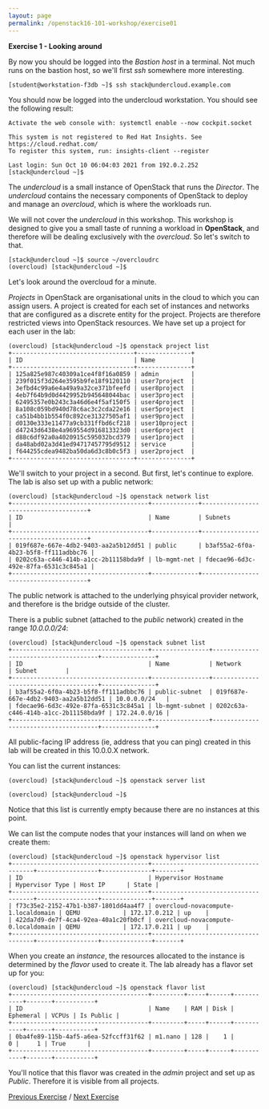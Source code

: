 ```yaml
---
layout: page
permalink: /openstack16-101-workshop/exercise01
---
```

__Exercise 1 - Looking around__

By now you should be logged into the *Bastion host* in a terminal.  Not much runs on the bastion host, so we'll first *ssh* somewhere more interesting.

```[student@workstation-f3db ~]$ ssh stack@undercloud.example.com```

You should now be logged into the undercloud workstation.  You should see the following result:

```
Activate the web console with: systemctl enable --now cockpit.socket

This system is not registered to Red Hat Insights. See https://cloud.redhat.com/
To register this system, run: insights-client --register

Last login: Sun Oct 10 06:04:03 2021 from 192.0.2.252
[stack@undercloud ~]$
```

The *undercloud* is a small instance of OpenStack that runs the *Director*.  The *undercloud* contains the necessary components of OpenStack to deploy and manage an *overcloud*, which is where the workloads run.

We will not cover the *undercloud* in this workshop.  This workshop is designed to give you a small taste of running a workload in **OpenStack**, and therefore will be dealing exclusively with the *overcloud*.  So let's switch to that.

```
[stack@undercloud ~]$ source ~/overcloudrc
(overcloud) [stack@undercloud ~]$
```

Let's look around the overcloud for a minute.

*Projects* in OpenStack are organisational units in the cloud to which you can assign users.  A project is created for each set of instances and networks that are configured as a discrete entity for the project.  Projects are therefore restricted views into OpenStack resources.  We have set up a project for each user in the lab:

```
(overcloud) [stack@undercloud ~]$ openstack project list
+----------------------------------+---------------+
| ID                               | Name          |
+----------------------------------+---------------+
| 125a825e987c40309a1ce4f8f16a0859 | admin         |
| 239f015f3d264e3595b9fe18f9120110 | user7project  |
| 3efbd4c99a6e4a49a9a32ce371bfeefd | user8project  |
| 4eb7f64b9d0d4429952b945648044bac | user3project  |
| 62495357e0b243c3a46d6e4f5af150f5 | user4project  |
| 8a108c059bd940d78c6ac3c2cda22e16 | user5project  |
| ca51b4bb1b554f0c892ce31327505af1 | user9project  |
| d0130e333e11477a9cb331ffbd6cf218 | user10project |
| d47243d6438e4a969554d916813323d0 | user6project  |
| d88c6df92a0a4020915c595032bcd379 | user1project  |
| da48abd02a3d41ed94717457795d9512 | service       |
| f644255cdea9482ba50da6d3c8b0c5f3 | user2project  |
+----------------------------------+---------------+
```

We'll switch to your project in a second.  But first, let's continue to explore.  The lab is also set up with a public network:

```
(overcloud) [stack@undercloud ~]$ openstack network list
+--------------------------------------+-------------+--------------------------------------+
| ID                                   | Name        | Subnets                              |
+--------------------------------------+-------------+--------------------------------------+
| 019f687e-667e-4db2-9403-aa2a5b12dd51 | public      | b3af55a2-6f0a-4b23-b5f8-ff111adbbc76 |
| 0202c63a-c446-414b-a1cc-2b11158bda9f | lb-mgmt-net | fdecae96-6d3c-492e-87fa-6531c3c845a1 |
+--------------------------------------+-------------+--------------------------------------+
```

The public network is attached to the underlying phsyical provider network, and therefore is the bridge outside of the cluster.

There is a public subnet (attached to the *public* network) created in the range *10.0.0.0/24*:

```
(overcloud) [stack@undercloud ~]$ openstack subnet list
+--------------------------------------+----------------+--------------------------------------+---------------+
| ID                                   | Name           | Network                              | Subnet        |
+--------------------------------------+----------------+--------------------------------------+---------------+
| b3af55a2-6f0a-4b23-b5f8-ff111adbbc76 | public-subnet  | 019f687e-667e-4db2-9403-aa2a5b12dd51 | 10.0.0.0/24   |
| fdecae96-6d3c-492e-87fa-6531c3c845a1 | lb-mgmt-subnet | 0202c63a-c446-414b-a1cc-2b11158bda9f | 172.24.0.0/16 |
+--------------------------------------+----------------+--------------------------------------+---------------+
```

All public-facing IP address (ie, address that you can ping) created in this lab will be created in this 10.0.0.X network.

You can list the current instances:

```
(overcloud) [stack@undercloud ~]$ openstack server list

(overcloud) [stack@undercloud ~]$
```

Notice that this list is currently empty because there are no instances at this point.

We can list the compute nodes that your instances will land on when we create them:

```
(overcloud) [stack@undercloud ~]$ openstack hypervisor list
+--------------------------------------+-------------------------------------+-----------------+--------------+-------+
| ID                                   | Hypervisor Hostname                 | Hypervisor Type | Host IP      | State |
+--------------------------------------+-------------------------------------+-----------------+--------------+-------+
| f73c35e2-2152-47b1-b387-1801dd4aa4f7 | overcloud-novacompute-1.localdomain | QEMU            | 172.17.0.212 | up    |
| 422da7d9-de7f-4ca4-92ea-40a1c20fb0cf | overcloud-novacompute-0.localdomain | QEMU            | 172.17.0.211 | up    |
+--------------------------------------+-------------------------------------+-----------------+--------------+-------+
```

When you create an *instance*, the resources allocated to the instance is determined by the *flavor* used to create it.  The lab already has a flavor set up for you:

```
(overcloud) [stack@undercloud ~]$ openstack flavor list
+--------------------------------------+---------+-----+------+-----------+-------+-----------+
| ID                                   | Name    | RAM | Disk | Ephemeral | VCPUs | Is Public |
+--------------------------------------+---------+-----+------+-----------+-------+-----------+
| 0ba4fe89-115b-4af5-a6ea-52fccff31f62 | m1.nano | 128 |    1 |         0 |     1 | True      |
+--------------------------------------+---------+-----+------+-----------+-------+-----------+
```

You'll notice that this flavor was created in the *admin* project and set up as *Public*.  Therefore it is visible from all projects.

[Previous Exercise](setup) / [Next Exercise](exercise02)
